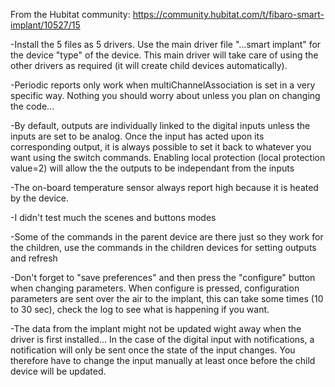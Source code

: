 From the Hubitat community: https://community.hubitat.com/t/fibaro-smart-implant/10527/15

-Install the 5 files as 5 drivers. Use the main driver file "...smart implant" for the device "type" of the device. 
 This main driver will take care of using the other drivers as required (it will create child devices automatically).
 
-Periodic reports only work when multiChannelAssociation is set in a very specific way. Nothing you should worry about 
 unless you plan on changing the code...
 
-By default, outputs are individually linked to the digital inputs unless the inputs are set to be analog. Once the input 
 has acted upon its corresponding output, it is always possible to set it back to whatever you want using the switch commands.
 Enabling local protection (local protection value=2) will allow the the outputs to be independant from the inputs

-The on-board temperature sensor always report high because it is heated by the device.

-I didn't test much the scenes and buttons modes

-Some of the commands in the parent device are there just so they work for the children, use the commands in the 
 children devices for setting outputs and refresh

-Don't forget to "save preferences" and then press the "configure" button when changing parameters. When configure is pressed, 
 configuration parameters are sent over the air to the implant, this can take some times (10 to 30 sec), check the log to see 
 what is happening if you want.
 
 -The data from the implant might not be updated wight away when the driver is first installed... In the case of the digital
  input with notifications, a notification will only be sent once the state of the input changes. You therefore have to change
  the input manually at least once before the child device will be updated.
